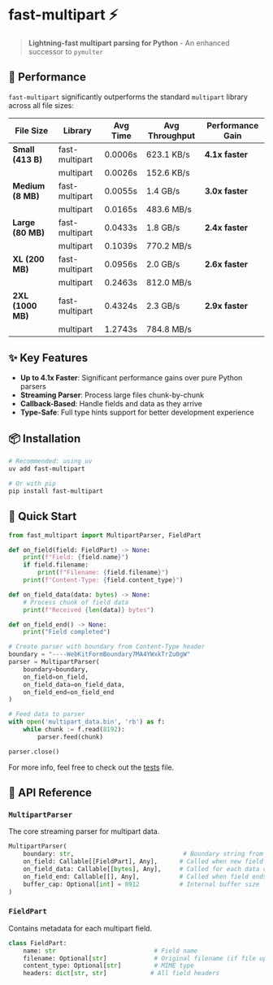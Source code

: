 # fast-multipart ⚡

> **Lightning-fast multipart parsing for Python** - An enhanced successor to `pymulter`

## 🚀 Performance

`fast-multipart` significantly outperforms the standard `multipart` library across all file sizes:

| File Size         | Library        | Avg Time | Avg Throughput | Performance Gain |
| ----------------- | -------------- | -------- | -------------- | ---------------- |
| **Small (413 B)** | fast-multipart | 0.0006s  | 623.1 KB/s     | **4.1x faster**  |
|                   | multipart      | 0.0026s  | 152.6 KB/s     |                  |
| **Medium (8 MB)** | fast-multipart | 0.0055s  | 1.4 GB/s       | **3.0x faster**  |
|                   | multipart      | 0.0165s  | 483.6 MB/s     |                  |
| **Large (80 MB)** | fast-multipart | 0.0433s  | 1.8 GB/s       | **2.4x faster**  |
|                   | multipart      | 0.1039s  | 770.2 MB/s     |                  |
| **XL (200 MB)**   | fast-multipart | 0.0956s  | 2.0 GB/s       | **2.6x faster**  |
|                   | multipart      | 0.2463s  | 812.0 MB/s     |                  |
| **2XL (1000 MB)** | fast-multipart | 0.4324s  | 2.3 GB/s       | **2.9x faster**  |
|                   | multipart      | 1.2743s  | 784.8 MB/s     |                  |

## ✨ Key Features

- **Up to 4.1x Faster**: Significant performance gains over pure Python parsers
- **Streaming Parser**: Process large files chunk-by-chunk
- **Callback-Based**: Handle fields and data as they arrive
- **Type-Safe**: Full type hints support for better development experience

## 📦 Installation

```bash
# Recommended: using uv
uv add fast-multipart

# Or with pip
pip install fast-multipart
```

## 🎯 Quick Start

```python
from fast_multipart import MultipartParser, FieldPart

def on_field(field: FieldPart) -> None:
    print(f"Field: {field.name}")
    if field.filename:
        print(f"Filename: {field.filename}")
    print(f"Content-Type: {field.content_type}")

def on_field_data(data: bytes) -> None:
    # Process chunk of field data
    print(f"Received {len(data)} bytes")

def on_field_end() -> None:
    print("Field completed")

# Create parser with boundary from Content-Type header
boundary = "----WebKitFormBoundary7MA4YWxkTrZu0gW"
parser = MultipartParser(
    boundary=boundary,
    on_field=on_field,
    on_field_data=on_field_data,
    on_field_end=on_field_end
)

# Feed data to parser
with open('multipart_data.bin', 'rb') as f:
    while chunk := f.read(8192):
        parser.feed(chunk)

parser.close()
```

For more info, feel free to check out the [tests](tests/test_parser.py) file.

## 🔧 API Reference

### `MultipartParser`

The core streaming parser for multipart data.

```python
MultipartParser(
    boundary: str,                              # Boundary string from Content-Type
    on_field: Callable[[FieldPart], Any],      # Called when new field starts
    on_field_data: Callable[[bytes], Any],     # Called for each data chunk
    on_field_end: Callable[[], Any],           # Called when field ends
    buffer_cap: Optional[int] = 8912           # Internal buffer size
)
```

### `FieldPart`

Contains metadata for each multipart field.

```python
class FieldPart:
    name: str                           # Field name
    filename: Optional[str]             # Original filename (if file upload)
    content_type: Optional[str]         # MIME type
    headers: dict[str, str]            # All field headers
```
